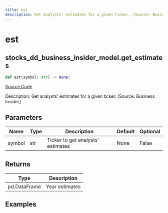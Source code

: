 ```yaml
---
title: est
description: Get analysts' estimates for a given ticker. [Source: Business Insider]
---
```

# est

## stocks_dd_business_insider_model.get_estimates

```python
def est(symbol: str) -> None:
```
[Source Code](https://github.com/OpenBB-finance/OpenBBTerminal/tree/main/openbb_terminal/stocks/due_diligence/business_insider_model.py#L70)

Description: Get analysts' estimates for a given ticker. [Source: Business Insider]

## Parameters

| Name | Type | Description | Default | Optional |
| ---- | ---- | ----------- | ------- | -------- |
| symbol | str | Ticker to get analysts' estimates | None | False |

## Returns

| Type | Description |
| ---- | ----------- |
| pd.DataFrame | Year estimates |

## Examples

